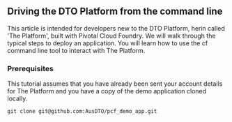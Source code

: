 ## Driving the DTO Platform from the command line

This article is intended for developers new to the DTO Platform, herin called 'The Platform', built with Pivotal Cloud Foundry. We will walk through the typical steps to deploy an application. You will learn how to use the cf command line tool to interact with The Platform.

### Prerequisites

This tutorial assumes that you have already been sent your account details for The Platform and you have a copy of the demo application cloned locally.

``` language-none
git clone git@github.com:AusDTO/pcf_demo_app.git
```
